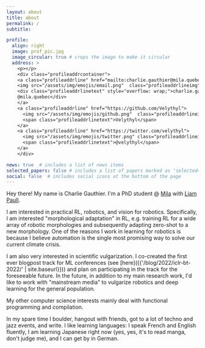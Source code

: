 ```yaml
---
layout: about
title: about
permalink: /
subtitle: 

profile:
  align: right
  image: prof_pic.jpg
  image_circular: true # crops the image to make it circular
  address: >
    <p></p>
    <div class="profileaddrcontainer">
    <a class="profileaddrline" href="mailto:charlie.gauthier@mila.quebec">
    <img src="/assets/img/emojis/email.png"  class="profileaddrlineimg"/>
    <div class="profileaddrlinetext" style="overflow: wrap;">charlie.gauthier
    @mila.quebec</div>
    </a>
    <a class="profileaddrline" href="https://github.com/Velythyl">
      <img src="/assets/img/emojis/github.png"  class="profileaddrlineimg"/>
      <span class="profileaddrlinetext">Velythyl</span>
    </a>
    <a class="profileaddrline" href="https://twitter.com/velythyl">
      <img src="/assets/img/emojis/twitter.png" class="profileaddrlineimg"/>
      <span class="profileaddrlinetext">@velythyl</span>
    </a>
    </div>

news: true  # includes a list of news items
selected_papers: false # includes a list of papers marked as "selected={true}"
social: false  # includes social icons at the bottom of the page
---
```


Hey there! My name is Charlie Gauthier. I'm a PhD student @ [Mila](https://mila.quebec/en/) with [Liam Paull](https://liampaull.ca/).

I am interested in practical RL, robotics, and vision for robotics. Specifically, I am interested "morphological adaptation" in RL, e.g. training RL for a wide array of robotic morphologies and subsequently adapting zero-shot to a new morphology. 
One of the reasons I work in
learning for robotics 
is because I believe automation is the single most promising way to solve our current climate crisis.

<!-- I've recently became enamored with legged robots. Hit me up if you have a cool project idea involving them. -->

I am also very interested in scientific vulgarization.
I co-created the first ever blogpost track for ML conferences
(see [here]({{'/blog/2022/iclr-bt-2022/' | site.baseurl}})) and plan on participating in the track for the foreseeable future. In the future, 
in addition to my main research work, I'd like to work with "mainstream media"
to vulgarize robotics and deep learning for the general population.

My other computer science interests mainly deal with functional programming and compilation. 

In my spare time I boulder, hangout with friends, got to a lot of techno and jazz events, and write. 
I like learning languages: I speak French and English fluently, I am learning Japanese right now (yes, yes, it's to read manga, don't judge me), 
and I can get by in German.
